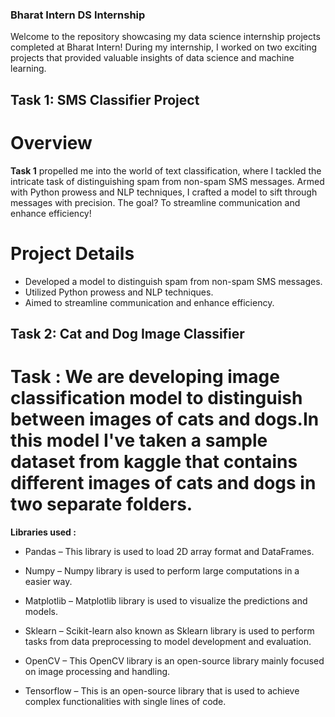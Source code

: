 ### Bharat Intern DS Internship
Welcome to the repository showcasing my data science internship projects completed at Bharat Intern! During my internship, I worked on two exciting projects that provided valuable insights of data science and machine learning.

## Task 1: SMS Classifier Project
# Overview
**Task 1** propelled me into the world of text classification, where I tackled the intricate task of distinguishing spam from non-spam SMS messages. Armed with Python prowess and NLP techniques, I crafted a model to sift through messages with precision. The goal? To streamline communication and enhance efficiency!

# Project Details
- Developed a model to distinguish spam from non-spam SMS messages.
- Utilized Python prowess and NLP techniques.
- Aimed to streamline communication and enhance efficiency.


## Task 2: Cat and Dog Image Classifier

# Task : We are developing image classification model to distinguish between images of cats and dogs.In this model I've taken a sample dataset from kaggle that contains different images of cats and dogs in two separate folders.

**Libraries used :**
* Pandas – This library is used to load 2D array format and DataFrames.

* Numpy – Numpy library is used to perform large computations in a easier way.

* Matplotlib – Matplotlib library is used to visualize the predictions and models.

* Sklearn – Scikit-learn also known as Sklearn library is used to perform tasks from data preprocessing to model development and evaluation.

* OpenCV – This OpenCV library is an open-source library mainly focused on image processing and handling.

* Tensorflow – This is an open-source library that is used to achieve complex functionalities with single lines of code.
